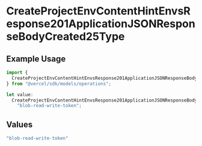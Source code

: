 # CreateProjectEnvContentHintEnvsResponse201ApplicationJSONResponseBodyCreated25Type

## Example Usage

```typescript
import {
  CreateProjectEnvContentHintEnvsResponse201ApplicationJSONResponseBodyCreated25Type,
} from "@vercel/sdk/models/operations";

let value:
  CreateProjectEnvContentHintEnvsResponse201ApplicationJSONResponseBodyCreated25Type =
    "blob-read-write-token";
```

## Values

```typescript
"blob-read-write-token"
```
